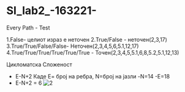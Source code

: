 ﻿
# SI_lab2_-163221-

Every Path - Test 
 
1.False- целиот израз е неточен 
2.True/False - неточен(2,3,17) 
3.True/True/False/False- Неточен(2,3,4,5,6,5.1,12,17) 
4.True/True/True/True/True/True - Toчен(2,3,4,5,5.1,6,8,5.2,5.1,12,13) 
 
 

Цикломатска Сложеност 
  
- E-N+2 Каде Е= број на ребра, N=број на јазли 
-N=14 
-E=18 
- E-N+2 = 6 
![2](https://user-images.githubusercontent.com/63560820/84569289-a6dd5480-ad85-11ea-8955-252c65e18c37.png)

